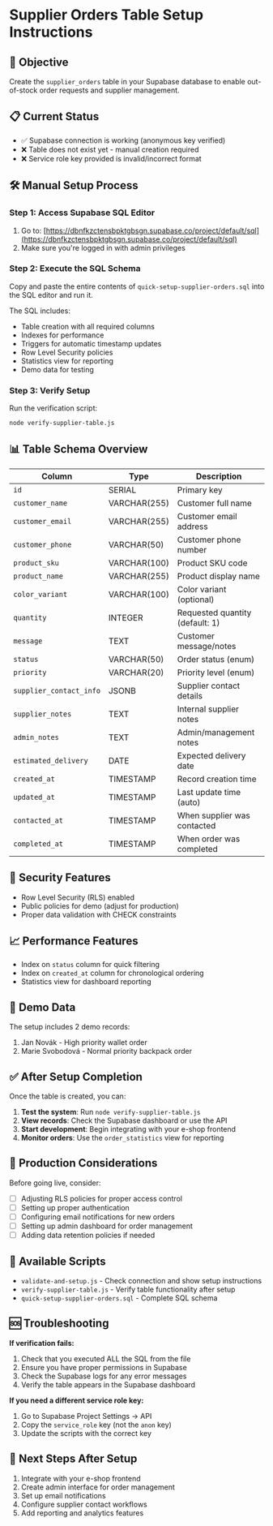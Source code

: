 # Supplier Orders Table Setup Instructions

## 🎯 Objective
Create the `supplier_orders` table in your Supabase database to enable out-of-stock order requests and supplier management.

## 📋 Current Status
- ✅ Supabase connection is working (anonymous key verified)
- ❌ Table does not exist yet - manual creation required
- ❌ Service role key provided is invalid/incorrect format

## 🛠️ Manual Setup Process

### Step 1: Access Supabase SQL Editor
1. Go to: [https://dbnfkzctensbpktgbsgn.supabase.co/project/default/sql](https://dbnfkzctensbpktgbsgn.supabase.co/project/default/sql)
2. Make sure you're logged in with admin privileges

### Step 2: Execute the SQL Schema
Copy and paste the entire contents of `quick-setup-supplier-orders.sql` into the SQL editor and run it.

The SQL includes:
- Table creation with all required columns
- Indexes for performance
- Triggers for automatic timestamp updates
- Row Level Security policies
- Statistics view for reporting
- Demo data for testing

### Step 3: Verify Setup
Run the verification script:
```bash
node verify-supplier-table.js
```

## 📊 Table Schema Overview

| Column | Type | Description |
|--------|------|-------------|
| `id` | SERIAL | Primary key |
| `customer_name` | VARCHAR(255) | Customer full name |
| `customer_email` | VARCHAR(255) | Customer email address |
| `customer_phone` | VARCHAR(50) | Customer phone number |
| `product_sku` | VARCHAR(100) | Product SKU code |
| `product_name` | VARCHAR(255) | Product display name |
| `color_variant` | VARCHAR(100) | Color variant (optional) |
| `quantity` | INTEGER | Requested quantity (default: 1) |
| `message` | TEXT | Customer message/notes |
| `status` | VARCHAR(50) | Order status (enum) |
| `priority` | VARCHAR(20) | Priority level (enum) |
| `supplier_contact_info` | JSONB | Supplier contact details |
| `supplier_notes` | TEXT | Internal supplier notes |
| `admin_notes` | TEXT | Admin/management notes |
| `estimated_delivery` | DATE | Expected delivery date |
| `created_at` | TIMESTAMP | Record creation time |
| `updated_at` | TIMESTAMP | Last update time (auto) |
| `contacted_at` | TIMESTAMP | When supplier was contacted |
| `completed_at` | TIMESTAMP | When order was completed |

## 🔐 Security Features
- Row Level Security (RLS) enabled
- Public policies for demo (adjust for production)
- Proper data validation with CHECK constraints

## 📈 Performance Features
- Index on `status` column for quick filtering
- Index on `created_at` column for chronological ordering
- Statistics view for dashboard reporting

## 🧪 Demo Data
The setup includes 2 demo records:
1. Jan Novák - High priority wallet order
2. Marie Svobodová - Normal priority backpack order

## ✅ After Setup Completion

Once the table is created, you can:

1. **Test the system**: Run `node verify-supplier-table.js`
2. **View records**: Check the Supabase dashboard or use the API
3. **Start development**: Begin integrating with your e-shop frontend
4. **Monitor orders**: Use the `order_statistics` view for reporting

## 🚨 Production Considerations

Before going live, consider:
- [ ] Adjusting RLS policies for proper access control
- [ ] Setting up proper authentication
- [ ] Configuring email notifications for new orders
- [ ] Setting up admin dashboard for order management
- [ ] Adding data retention policies if needed

## 📝 Available Scripts

- `validate-and-setup.js` - Check connection and show setup instructions
- `verify-supplier-table.js` - Verify table functionality after setup
- `quick-setup-supplier-orders.sql` - Complete SQL schema

## 🆘 Troubleshooting

**If verification fails:**
1. Check that you executed ALL the SQL from the file
2. Ensure you have proper permissions in Supabase
3. Check the Supabase logs for any error messages
4. Verify the table appears in the Supabase dashboard

**If you need a different service role key:**
1. Go to Supabase Project Settings → API
2. Copy the `service_role` key (not the `anon` key)
3. Update the scripts with the correct key

## 🔄 Next Steps After Setup
1. Integrate with your e-shop frontend
2. Create admin interface for order management
3. Set up email notifications
4. Configure supplier contact workflows
5. Add reporting and analytics features